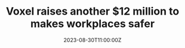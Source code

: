 ---
external: true
url: https://www.forbes.com/sites/davidprosser/2023/08/30/voxel-raises-another-12-million-to-makes-workplaces-safer/
title: Voxel raises another $12 million to makes workplaces safer
description: Voxel's artificial intelligence tools help employers to intervene before workplace accidents happen
date: 2023-08-30T11:00:00Z
icon: https://www.google.com/s2/favicons?domain=https://www.forbes.com&sz=32
source: Forbes
---